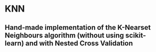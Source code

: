 # KNN

## Hand-made implementation of the K-Nearset Neighbours algorithm (without using scikit-learn) and with Nested Cross Validation
